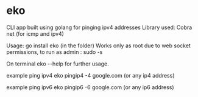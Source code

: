 # eko
CLI app built using golang for pinging ipv4 addresses Library used: Cobra net (for icmp and ipv4)

Usage: go install eko (in the folder)
Works only as root due to web socket permissions, to run as admin : sudo -s 

On terminal eko --help for further usage.

example ping ipv4
eko pingip4 -4 google.com (or any ip4 address)

example ping ipv6
eko pingip6 -6 google.com (or any ip6 address)
